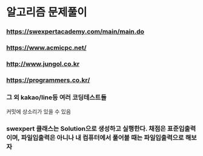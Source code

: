 # 알고리즘 문제풀이
### https://swexpertacademy.com/main/main.do
### https://www.acmicpc.net/
### http://www.jungol.co.kr
### https://programmers.co.kr/
### 그 외 kakao/line등 여러 코딩테스트들

커밋에 상소리가 있을 수 있음

### swexpert 클래스는 Solution으로 생성하고 실행한다. 채점은 표준입출력이며, 파일입출력은 아니나 내 컴퓨터에서 풀어볼 때는 파일입출력으로 해보자

